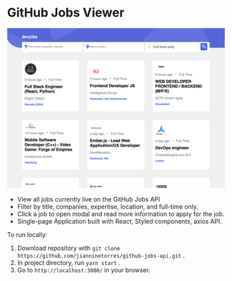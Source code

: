 # GitHub Jobs Viewer

![Design preview for the GitHub Jobs Viewer](preview.png)

- View all jobs currently live on the GitHub Jobs API
- Filter by title, companies, expertise, location, and full-time only.
- Click a job to open modal and read more information to apply for the job.
- Single-page Application built with React, Styled components, axios API.

To run locally:

1. Download repository with `git clone https://github.com/jianninetorres/github-jobs-api.git` .
2. In project directory, run `yarn start` .
3. Go to `http://localhost:3000/` in your browser.
